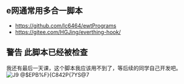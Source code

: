 ## e网通常用多合一脚本
- https://github.com/lc6464/ewtPrograms
- https://gitee.com/HGJing/everthing-hook/
## 警告 此脚本已经被检查
我还有最后一天课，这个脚本我应该用不到了，等后续的同学自己开发吧。
![J9 @$EPB%F}{C842P{7YS@7](https://user-images.githubusercontent.com/102905510/185268756-34df6899-9cd6-4c82-9ee8-348f774a246c.png)
